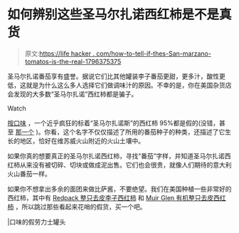 # 如何辨别这些圣马尔扎诺西红柿是不是真货

> 原文:[https://life hacker . com/how-to-tell-if-thes-San-marzano-tomatos-is-the-real-1796375375](https://lifehacker.com/how-to-tell-if-those-san-marzano-tomatoes-are-the-real-1796375375)

圣马尔扎诺番茄享有盛誉。据说它们比其他罐装李子番茄更甜，更多汁，酸性更低，这就是为什么这么多人选择它们做调味汁的原因。不幸的是，你在美国杂货店会发现的大多数“圣马尔扎诺”西红柿都是骗子。

Watch

[按口味](http://www.tastecooking.com/fake-rolex-canned-tomatoes/?platform=hootsuite) ，一个近乎疯狂的标着“圣马尔扎诺斯”的西红柿 95%都是假的(没错，甚至 [那一个](https://www.amazon.com/San-Marzano-Whole-Peeled-Tomatoes/dp/B000SEJ8F6/ref=cm_cr_arp_d_product_top?asc_campaign=InlineText&asc_refurl=https://lifehacker.com/how-to-tell-if-those-san-marzano-tomatoes-are-the-real-1796375375&asc_source=&ie=UTF8&tag=kinjalifehackerlink-20) )。你看，这个名字不仅仅描述了所用的番茄种子的种类，还描述了它生长的地区，恰好在维苏威火山附近的火山土壤中。

如果你真的想要真正的圣马尔扎诺西红柿，寻找“番茄”字样，并知道圣马尔扎诺西红柿从来没有被切碎、切块或做成泥出售。它们也会很贵，就像人们期待的意大利火山番茄一样。

如果你不想拿出多余的面团来做比萨酱，不要绝望。我们在美国种植一些非常好的西红柿，其中有 [Redpack 整只去皮李子西红柿](https://lifehacker.com/the-best-canned-tomatoes-are-cheaper-and-tastier-than-t-1787683587) 和 [Muir Glen 有机整只去皮西红柿](https://www.amazon.com/Muir-Glen-Organic-Tomatoes-14-5-Ounce/dp/B000LKZ9OQ/ref=sr_1_1?asc_campaign=InlineText&asc_refurl=https://lifehacker.com/how-to-tell-if-those-san-marzano-tomatoes-are-the-real-1796375375&asc_source=&ie=UTF8&keywords=muir+glen+whole+peeled+tomatoes&qid=1498244350&s=grocery&sr=1-1-spons&tag=kinjalifehackerlink-20&th=1) ，所以跳过那些看起来花哨的假货，买一个吧。

|口味的假劳力士罐头